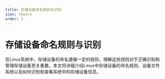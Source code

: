 ```yaml
---
title: 存储设备命名规则与识别
icon: theory
order: 3
---
```


# 存储设备命名规则与识别

在Linux系统中，存储设备的命名遵循一定的规则，理解这些规则对于正确识别和管理存储设备至关重要。本文将详细介绍Linux中存储设备的命名规则、设备文件系统以及如何识别和查看系统中的存储设备信息。
